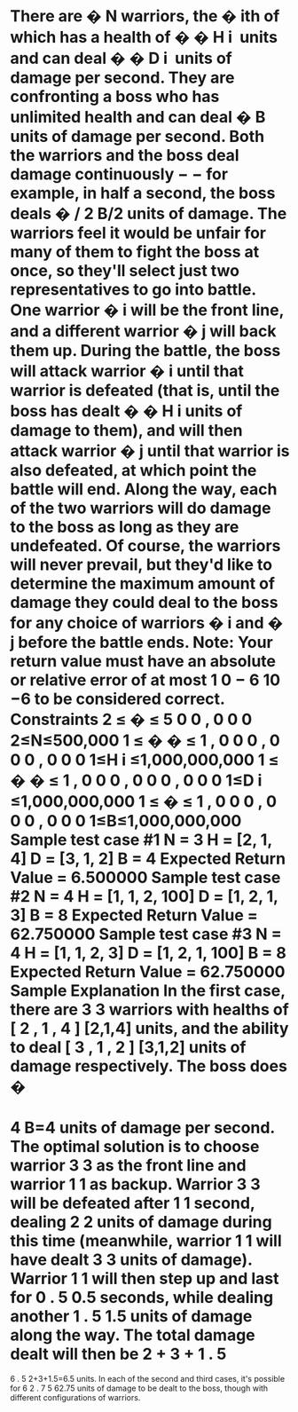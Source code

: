 There are 
�
N warriors, the 
�
ith of which has a health of 
�
�
H 
i
​
  units and can deal 
�
�
D 
i
​
  units of damage per second. They are confronting a boss who has unlimited health and can deal 
�
B units of damage per second. Both the warriors and the boss deal damage continuously 
−
− for example, in half a second, the boss deals 
�
/
2
B/2 units of damage.
The warriors feel it would be unfair for many of them to fight the boss at once, so they'll select just two representatives to go into battle. One warrior 
�
i will be the front line, and a different warrior 
�
j will back them up. During the battle, the boss will attack warrior 
�
i until that warrior is defeated (that is, until the boss has dealt 
�
�
H 
i
​
  units of damage to them), and will then attack warrior 
�
j until that warrior is also defeated, at which point the battle will end. Along the way, each of the two warriors will do damage to the boss as long as they are undefeated.
Of course, the warriors will never prevail, but they'd like to determine the maximum amount of damage they could deal to the boss for any choice of warriors 
�
i and 
�
j before the battle ends.
Note: Your return value must have an absolute or relative error of at most 
1
0
−
6
10 
−6
  to be considered correct.
Constraints
2
≤
�
≤
5
0
0
,
0
0
0
2≤N≤500,000
1
≤
�
�
≤
1
,
0
0
0
,
0
0
0
,
0
0
0
1≤H 
i
​
 ≤1,000,000,000
1
≤
�
�
≤
1
,
0
0
0
,
0
0
0
,
0
0
0
1≤D 
i
​
 ≤1,000,000,000
1
≤
�
≤
1
,
0
0
0
,
0
0
0
,
0
0
0
1≤B≤1,000,000,000
Sample test case #1
N = 3
H = [2, 1, 4]
D = [3, 1, 2]
B = 4
Expected Return Value = 6.500000
Sample test case #2
N = 4
H = [1, 1, 2, 100]
D = [1, 2, 1, 3]
B = 8
Expected Return Value = 62.750000
Sample test case #3
N = 4
H = [1, 1, 2, 3]
D = [1, 2, 1, 100]
B = 8
Expected Return Value = 62.750000
Sample Explanation
In the first case, there are 
3
3 warriors with healths of 
[
2
,
1
,
4
]
[2,1,4] units, and the ability to deal 
[
3
,
1
,
2
]
[3,1,2] units of damage respectively. The boss does 
�
=
4
B=4 units of damage per second.
The optimal solution is to choose warrior 
3
3 as the front line and warrior 
1
1 as backup. Warrior 
3
3 will be defeated after 
1
1 second, dealing 
2
2 units of damage during this time (meanwhile, warrior 
1
1 will have dealt 
3
3 units of damage). Warrior 
1
1 will then step up and last for 
0
.
5
0.5 seconds, while dealing another 
1
.
5
1.5 units of damage along the way. The total damage dealt will then be 
2
+
3
+
1
.
5
=
6
.
5
2+3+1.5=6.5 units.
In each of the second and third cases, it's possible for 
6
2
.
7
5
62.75 units of damage to be dealt to the boss, though with different configurations of warriors.
